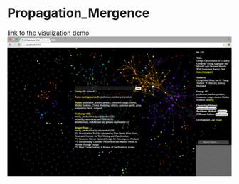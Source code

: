 # Propagation_Mergence
[link to the visulization demo](http://sudongqi.com/Propagation_Mergence/index.html)
![alt tag](https://github.com/sudongqi/Propagation_Mergence/blob/master/Screen%20Shot%202016-07-12%20at%2013.45.11.png)
